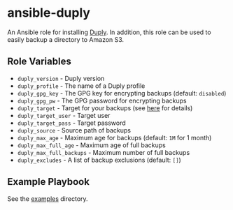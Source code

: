 # ansible-duply

An Ansible role for installing [Duply](http://duply.net/). In addition, this role can be used to easily backup a directory to Amazon S3.

## Role Variables

- `duply_version` - Duply version
- `duply_profile` - The name of a Duply profile
- `duply_gpg_key` - The GPG key for encrypting backups (default: `disabled`)
- `duply_gpg_pw` - The GPG password for encrypting backups
- `duply_target` - Target for your backups (see [here](http://duply.net/wiki/index.php/Duply-documentation) for details)
- `duply_target_user` - Target user
- `duply_target_pass` - Target password
- `duply_source` - Source path of backups
- `duply_max_age` - Maximum age for backups (default: `1M` for 1 month)
- `duply_max_full_age` - Maximum age of full backups
- `duply_max_full_backups` - Maximum number of full backups
- `duply_excludes` - A list of backup exclusions  (default: `[]`)

## Example Playbook

See the [examples](./examples/) directory.
